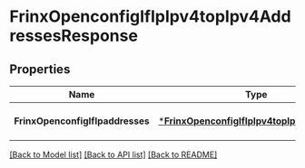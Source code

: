 # FrinxOpenconfigIfIpIpv4topIpv4AddressesResponse

## Properties
Name | Type | Description | Notes
------------ | ------------- | ------------- | -------------
**FrinxOpenconfigIfIpaddresses** | [***FrinxOpenconfigIfIpIpv4topIpv4Addresses**](frinx.openconfig.if.ip.ipv4top.ipv4.Addresses.md) |  | [optional] [default to null]

[[Back to Model list]](../README.md#documentation-for-models) [[Back to API list]](../README.md#documentation-for-api-endpoints) [[Back to README]](../README.md)


